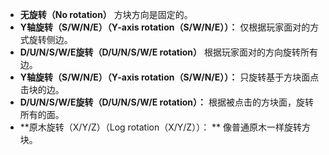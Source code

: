* **无旋转（No rotation）** 方块方向是固定的。
* **Y轴旋转（S/W/N/E）（Y-axis rotation（S/W/N/E））：** 仅根据玩家面对的方式旋转侧边。
* **D/U/N/S/W/E旋转（D/U/N/S/W/E rotation）** 根据玩家面对的方向旋转所有边。
* **Y轴旋转（S/W/N/E）（Y-axis rotation（S/W/N/E））：** 只旋转基于方块面点击块的边。
* **D/U/N/S/W/E旋转（D/U/N/S/W/E rotation）：** 根据被点击的方块面，旋转所有的面。
* **原木旋转（X/Y/Z）（Log rotation（X/Y/Z））： ** 像普通原木一样旋转方块。